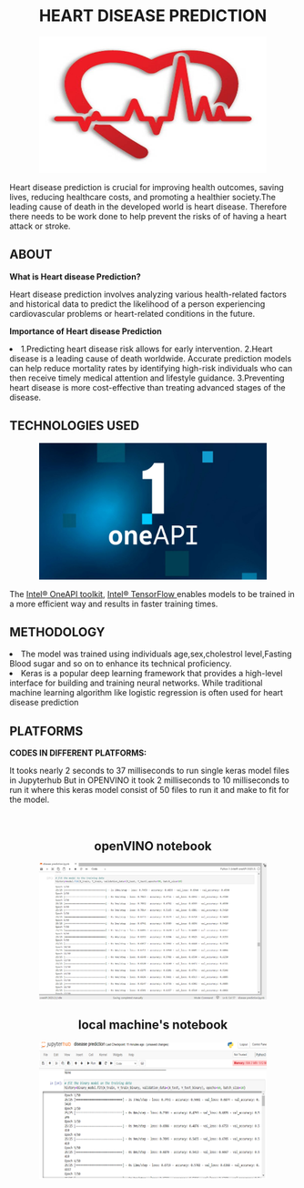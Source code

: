 <div align="center">
    <centre><h1>HEART DISEASE PREDICTION</centre><br />
       </div>
 
 
       
 <p align="center">
   <img src="heart.jpg" width="400" height="240" >
 </p>
 Heart disease prediction is crucial for improving health outcomes, saving lives, reducing healthcare costs, and promoting a healthier society.The leading cause of death in the developed world is heart disease. 
 Therefore there needs to be work done to help prevent the risks of of having a heart attack or stroke.


 <h2>ABOUT</h2>
 
 **What is Heart disease Prediction?**
 
 Heart disease prediction involves analyzing various health-related factors and historical data to predict the likelihood of a person experiencing cardiovascular problems or heart-related conditions in the future.
 
 
 **Importance of Heart disease Prediction**
 <li>1.Predicting heart disease risk allows for early intervention. 
 2.Heart disease is a leading cause of death worldwide. Accurate prediction models can help reduce mortality rates by identifying high-risk individuals who can then receive timely medical attention and lifestyle guidance.
 3.Preventing heart disease is more cost-effective than treating advanced stages of the disease. </li>

 
 <h2>TECHNOLOGIES USED</h2>
 <p align="center">
   <img src="inteloneApi.jpg" width="400" height="240" >  
 </p>
 
 The [Intel® OneAPI toolkit](https://www.intel.com/content/www/us/en/developer/tools/oneapi/toolkits.html#gs.3btkxe), [Intel® TensorFlow ](https://www.intel.com/content/www/us/en/developer/articles/guide/optimization-for-tensorflow-installation-guide.html) enables models to be trained in a more efficient way and results in faster training times. 
 
 
 
 
 
 <h2>METHODOLOGY</h2>
 <li>The model was trained using individuals age,sex,cholestrol level,Fasting Blood sugar and so on to enhance its technical proficiency.
 </li>
 <li>  Keras is a popular deep learning framework that provides a high-level interface for building and training neural networks. While traditional machine learning algorithm like logistic regression is often used for heart disease prediction</li>
 

 
 <h2>PLATFORMS</h2>
 
 
 **CODES IN DIFFERENT PLATFORMS:**
 
 It tooks nearly  2 seconds to  37 milliseconds to run single keras model files in Jupyterhub
 But in OPENVINO it took 2 milliseconds to 10 milliseconds to run it where this keras model consist of 50 files to run it and make to fit for the model.
 
 <br/>
 
<div align="center">
    <centre><h2> openVINO notebook</centre><br />
       </div>
       <p align="center">
        <img src="intelone.png" width="400" height="240" >  
      </p>
 
 <div align="center">
    <centre><h2>local machine's notebook
 </centre><br />
       </div>
      <p align="center">
        <img src="jupyterhub.png" width="400" height="240" >  
      </p>

 
 
